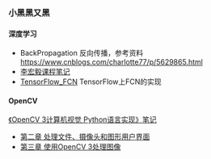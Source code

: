 ### 小黑黑又黑

#### 深度学习

- BackPropagation 反向传播，参考资料 https://www.cnblogs.com/charlotte77/p/5629865.html
- [李宏毅课程笔记](https://github.com/songruoningbupt/songruoningbupt.github.io/tree/master/ml/LeeHungYi)
- [TensorFlow_FCN](https://github.com/songruoningbupt/songruoningbupt.github.io/tree/master/ml/tensorflow_fcn.md) TensorFlow上FCN的实现

#### OpenCV

[《OpenCV 3计算机视觉 Python语言实现》笔记](https://github.com/songruoningbupt/songruoningbupt.github.io/tree/master/markdown/learning_opencv_3_computer_vision_with_python)
- [第二章 处理文件、摄像头和图形用户界面](https://github.com/songruoningbupt/songruoningbupt.github.io/blob/master/markdown/learning_opencv_3_computer_vision_with_python/learning_opencv_3_computer_vision_with_python_chapter_2.md)
- [第三章 使用OpenCV 3处理图像](https://github.com/songruoningbupt/songruoningbupt.github.io/blob/master/markdown/learning_opencv_3_computer_vision_with_python/learning_opencv_3_computer_vision_with_python_chapter_3.md)

